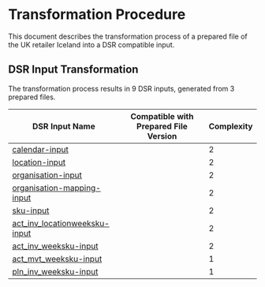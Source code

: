 # Transformation Procedure

This document describes the transformation process of a prepared file of the UK retailer Iceland into a DSR compatible input.

## DSR Input Transformation

The transformation process results in 9 DSR inputs, generated from 3 prepared files.

<table><thead><tr><th data-type="content-ref">DSR Input Name</th><th data-type="select" data-multiple>Compatible with Prepared File Version</th><th data-type="rating" data-max="5">Complexity</th></tr></thead><tbody><tr><td><a href="input-processing/calendar-input/">calendar-input</a></td><td></td><td>2</td></tr><tr><td><a href="input-processing/location-input/">location-input</a></td><td></td><td>2</td></tr><tr><td><a href="input-processing/organisation-input/">organisation-input</a></td><td></td><td>2</td></tr><tr><td><a href="input-processing/organisation-mapping-input/">organisation-mapping-input</a></td><td></td><td>2</td></tr><tr><td><a href="input-processing/sku-input/">sku-input</a></td><td></td><td>2</td></tr><tr><td><a href="input-processing/act_inv_locationweeksku-input/">act_inv_locationweeksku-input</a></td><td></td><td>2</td></tr><tr><td><a href="input-processing/act_inv_weeksku-input/">act_inv_weeksku-input</a></td><td></td><td>2</td></tr><tr><td><a href="input-processing/act_mvt_weeksku-input/">act_mvt_weeksku-input</a></td><td></td><td>1</td></tr><tr><td><a href="input-processing/pln_inv_weeksku-input/">pln_inv_weeksku-input</a></td><td></td><td>1</td></tr></tbody></table>

